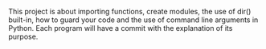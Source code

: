 This project is about importing functions, create modules, the use of dir() built-in, how to guard your code and the use of command line arguments in Python. Each program will have a commit with the explanation of its purpose.